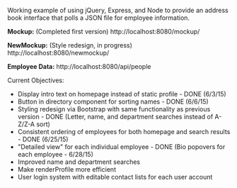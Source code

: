 Working example of using jQuery, Express, and Node to provide an address book interface that polls
a JSON file for employee information.

**Mockup:** (Completed first version)
http://localhost:8080/mockup/

**NewMockup:** (Style redesign, in progress)
http://localhost:8080/newmockup/

**Employee Data:**
http://localhost:8080/api/people

Current Objectives: 
* Display intro text on homepage instead of static profile - DONE (6/3/15)
* Button in directory component for sorting names - DONE (6/6/15)
* Styling redesign via Bootstrap with same functionality as previous version - DONE (Letter, name, and department searches instead of A-Z/Z-A sort)
* Consistent ordering of employees for both homepage and search results - DONE (6/25/15)
* "Detailed view" for each individual employee - DONE (Bio popovers for each employee - 6/28/15) 
* Improved name and department searches
* Make renderProfile more efficient
* User login system with editable contact lists for each user account

